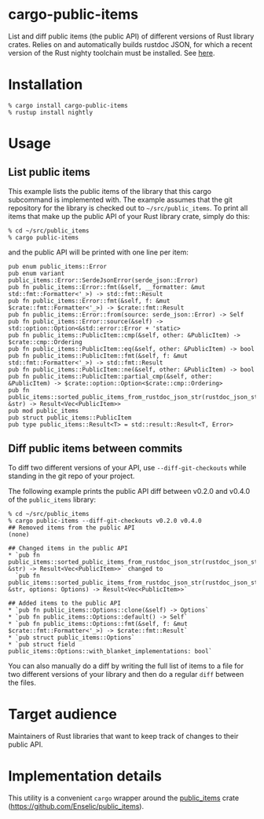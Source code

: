 # cargo-public-items

List and diff public items (the public API) of different versions of Rust library crates. Relies on and automatically builds rustdoc JSON, for which a recent version of the Rust nighty toolchain must be installed. See [here](https://github.com/Enselic/public_items#compatibility-matrix).

# Installation

```
% cargo install cargo-public-items
% rustup install nightly
```

# Usage

## List public items

This example lists the public items of the library that this cargo subcommand is implemented with. The example assumes that the git repository for the library is checked out to `~/src/public_items`. To print all items that make up the public API of your Rust library crate, simply do this:

```
% cd ~/src/public_items
% cargo public-items
```

and the public API will be printed with one line per item:

```
pub enum public_items::Error
pub enum variant public_items::Error::SerdeJsonError(serde_json::Error)
pub fn public_items::Error::fmt(&self, __formatter: &mut std::fmt::Formatter<'_>) -> std::fmt::Result
pub fn public_items::Error::fmt(&self, f: &mut $crate::fmt::Formatter<'_>) -> $crate::fmt::Result
pub fn public_items::Error::from(source: serde_json::Error) -> Self
pub fn public_items::Error::source(&self) -> std::option::Option<&std::error::Error + 'static>
pub fn public_items::PublicItem::cmp(&self, other: &PublicItem) -> $crate::cmp::Ordering
pub fn public_items::PublicItem::eq(&self, other: &PublicItem) -> bool
pub fn public_items::PublicItem::fmt(&self, f: &mut std::fmt::Formatter<'_>) -> std::fmt::Result
pub fn public_items::PublicItem::ne(&self, other: &PublicItem) -> bool
pub fn public_items::PublicItem::partial_cmp(&self, other: &PublicItem) -> $crate::option::Option<$crate::cmp::Ordering>
pub fn public_items::sorted_public_items_from_rustdoc_json_str(rustdoc_json_str: &str) -> Result<Vec<PublicItem>>
pub mod public_items
pub struct public_items::PublicItem
pub type public_items::Result<T> = std::result::Result<T, Error>
```

## Diff public items between commits

To diff two different versions of your API, use `--diff-git-checkouts` while standing in the git repo of your project.

The following example prints the public API diff between v0.2.0 and v0.4.0 of the `public_items` library:

```
% cd ~/src/public_items
% cargo public-items --diff-git-checkouts v0.2.0 v0.4.0
## Removed items from the public API
(none)

## Changed items in the public API
* `pub fn public_items::sorted_public_items_from_rustdoc_json_str(rustdoc_json_str: &str) -> Result<Vec<PublicItem>>` changed to
  `pub fn public_items::sorted_public_items_from_rustdoc_json_str(rustdoc_json_str: &str, options: Options) -> Result<Vec<PublicItem>>`

## Added items to the public API
* `pub fn public_items::Options::clone(&self) -> Options`
* `pub fn public_items::Options::default() -> Self`
* `pub fn public_items::Options::fmt(&self, f: &mut $crate::fmt::Formatter<'_>) -> $crate::fmt::Result`
* `pub struct public_items::Options`
* `pub struct field public_items::Options::with_blanket_implementations: bool`
```

You can also manually do a diff by writing the full list of items to a file for two different versions of your library and then do a regular `diff` between the files.

# Target audience

Maintainers of Rust libraries that want to keep track of changes to their public API.

# Implementation details

This utility is a convenient `cargo` wrapper around the [public_items](https://crates.io/crates/public_items) crate (https://github.com/Enselic/public_items).
